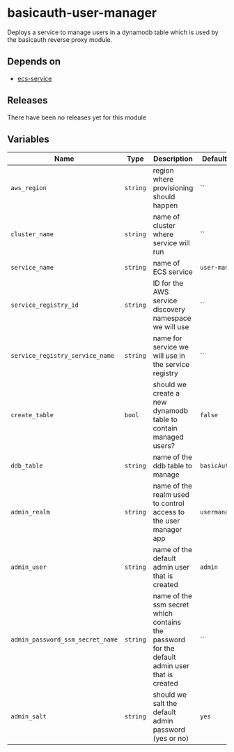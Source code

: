basicauth-user-manager
======


Deploys a service to manage users in a dynamodb table which is used by the basicauth reverse proxy module.

Depends on
------

* [ecs-service](../ecs-service/README.md)



Releases
------


There have been no releases yet for this module

Variables
------

|Name | Type | Description | Default Value|
--- | --- | --- | ---
`aws_region` | `string` | region where provisioning should happen | ``
`cluster_name` | `string` | name of cluster where service will run | ``
`service_name` | `string` | name of ECS service | `user-manager`
`service_registry_id` | `string` | ID for the AWS service discovery namespace we will use | ``
`service_registry_service_name` | `string` | name for service we will use in the service registry | ``
`create_table` | `bool` | should we create a new dynamodb table to contain managed users? | `false`
`ddb_table` | `string` | name of the ddb table to manage | `basicAuthUsers`
`admin_realm` | `string` | name of the realm used to control access to the user manager app | `usermanager`
`admin_user` | `string` | name of the default admin user that is created | `admin`
`admin_password_ssm_secret_name` | `string` | name of the ssm secret which contains the password for the default admin user that is created | ``
`admin_salt` | `string` | should we salt the default admin password (yes or no) | `yes`

